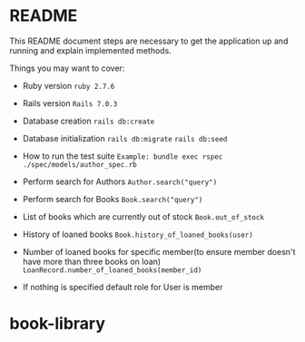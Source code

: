 # README

This README document steps are necessary to get the application up and running and explain implemented methods.

Things you may want to cover:

* Ruby version 
  `ruby 2.7.6`

* Rails version 
  `Rails 7.0.3`

* Database creation
  `rails db:create`

* Database initialization
  `rails db:migrate`
  `rails db:seed`

* How to run the test suite
  `Example: bundle exec rspec ./spec/models/author_spec.rb`

* Perform search for Authors
  `Author.search("query")`

* Perform search for Books
  `Book.search("query")`

* List of books which are currently out of stock
  `Book.out_of_stock`

* History of loaned books
  `Book.history_of_loaned_books(user)`

* Number of loaned books for specific member(to ensure member doesn't have more than three books on loan)
  `LoanRecord.number_of_loaned_books(member_id)`

* If nothing is specified default role for User is member

# book-library
